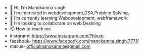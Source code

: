 - 👋 Hi, I’m Manokamna singh
- 👀 I’m interested in webdevelopment,DSA,Problem Solving,
- 🌱 I’m currently learning Webdevelopment, webframework
- 💞️ I’m looking to collaborate on web Desining
- 📫 How to reach me 
- instgrame https://www.instagram.com/?hl=en
- facebook- https://www.facebook.com/manokamna.singh.7771/
- mailus- officialmanokamna@gmail.com

<!---
Manokamnasingh1/Manokamnasingh1 is a ✨ special ✨ repository because its `README.md` (this file) appears on your GitHub profile.
You can click the Preview link to take a look at your changes.
--->
